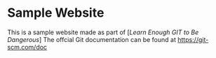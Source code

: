 # Sample Website
This is a sample website made as part of [*Learn Enough GIT to Be Dangerous*]
The offcial Git documentation can be found at
https://git-scm.com/doc
